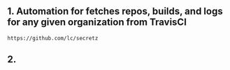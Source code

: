 ## 1. Automation for fetches repos, builds, and logs for any given organization from TravisCI
```
https://github.com/lc/secretz
```
## 2.

